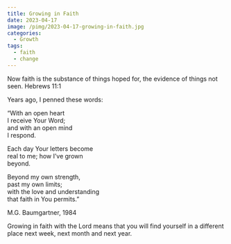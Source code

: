 ```yaml
---
title: Growing in Faith
date: 2023-04-17
image: /pimg/2023-04-17-growing-in-faith.jpg
categories:
  - Growth
tags:
  - faith
  - change
---
```


Now faith is the substance of things hoped for, the evidence of things not seen.  Hebrews 11:1

Years ago, I penned these words:

“With an open heart<br/>I receive Your Word;<br/>and with an open mind<br/>I respond.

Each day Your letters become<br/>real to me; how I’ve grown<br/>beyond.

Beyond my own strength,<br/>past my own limits;<br/>with the love and understanding<br/>that faith in You permits.”

M.G. Baumgartner, 1984

Growing in faith with the Lord means that you will find yourself in a different place next week, next month and next year.



